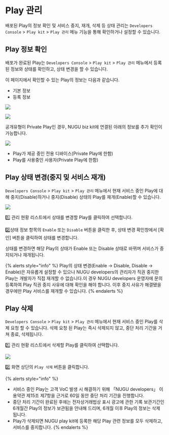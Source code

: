 # Play 관리

배포된 Play의 정보 확인 및 서비스 중지, 재개, 삭제 등 상태 관리는 `Developers Console` > `Play kit` > `Play 관리`  메뉴 기능을 통해 확인하거나 설정할 수 있습니다.

## Play 정보 확인 <a href="manage-a-playinformation" id="manage-a-playinformation"></a>

배포가 완료된 Play는 `Developers Console` > `Play kit` > `Play 관리`  메뉴에서 등록된 정보와 상태를 확인하고, 상태 변경을 할 수 있습니다.

이 페이지에서 확인할 수 있는 Play의 정보는 다음과 같습니다.

* 기본 정보
* 등록 정보&#x20;

![](../../.gitbook/assets/manage-a-play-01.png)

![](../../.gitbook/assets/manage-a-play-02.png)



공개유형이 Private Play인 경우, NUGU biz kit에 연결된 아래의 정보를 추가 확인이 가능합니다.

![](../../.gitbook/assets/manage-a-play-03.png)

* Play가 제공 중인 전용 디바이스(Private Play에 한함)
* Play를 사용중인 사용자(Private Play에 한함)

## Play 상태 변경(중지  밎 서비스 재개) <a href="change-play-status" id="change-play-status"></a>

`Developers Console` > `Play kit` > `Play 관리`  메뉴에서 현재 서비스 중인 Play에 대해 중지(Disable)하거나 중지(Disable) 상태의 Play를 재개(Enable)할 수 있습니다.

![](../../.gitbook/assets/manage-a-play-04.png)

1️⃣ 관리 현황 리스트에서 상태를 변경할 Play를 클릭하여 선택합니다.

2️⃣상태 정보 항목의 `Enable` 또는 `Disable` 버튼을 클릭한 후, 상태 변경 확인창에서 \[확인] 버튼을 클릭하여 상태를 변경합니다.

상태를 변경하면 해당 Play의 상태가 Enable 또는 Disable 상태로 바뀌며 서비스가 중지되거나 재개됩니다.

{% alerts style="info" %}
Play의 상태 변경(Enable → Disable, Disable → Enable)은 자유롭게 설정할 수 있으나 NUGU developers의 관리자가 직권 중지한 Play는 개발자가 직접 재개할 수 없습니다.이 경우 NUGU developers 운영자에 문의 등록하여 Play 직권 중지 사유에 대해 확인을 해야 합니다. 이후 중지 사유가 해결됐을 경우에만 Play 서비스를 재개할 수 있습니다.
{% endalerts %}

## Play 삭제 <a href="delete-a-play" id="delete-a-play"></a>

`Developers Console` > `Play kit` > `Play 관리`  메뉴에서 현재 서비스 중인 Play를 삭제 요청 할 수 있습니다. 삭제 요청 된 Play는 즉시 삭제되지 않고, 중단 처리 기간을 거쳐 종료, 삭제됩니다.

1️⃣ 관리 현황 리스트에서 삭제할 Play를 클릭하여 선택합니다.

![](../../.gitbook/assets/manage-a-play-05.png)

2️⃣ 화면 상단의 `Play 삭제` 버튼을 클릭합니다.

{% alerts style="info" %}
* 서비스 중인 Play는 고객 VoC 발생 시 해결하기 위해 「NUGU developers」 이용약관 제15조 제7항을 근거로 60일 동안 중단 처리 기간을 진행합니다.
* 중단 처리 기간이 완료된 후에는 전자상거래법상 표시 광고에 관한 기록 보관기간인 6개월간 Play의 정보가 보관됨을 안내해 드리며, 6개월 이후 Play의 정보는 삭제 됩니다.
* Play가 삭제되면 NUGU play kit에 등록한 해당 Play 관련 정보를 모두 삭제하고, 서비스를 중지합니다.
{% endalerts %}
